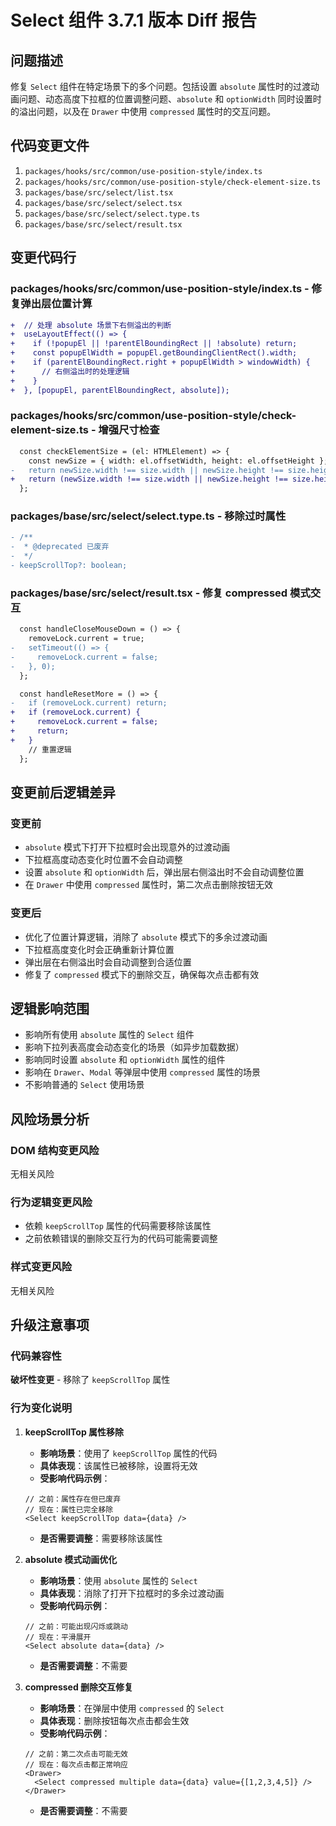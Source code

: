 # Select 组件 3.7.1 版本 Diff 报告

## 问题描述

修复 `Select` 组件在特定场景下的多个问题。包括设置 `absolute` 属性时的过渡动画问题、动态高度下拉框的位置调整问题、`absolute` 和 `optionWidth` 同时设置时的溢出问题，以及在 `Drawer` 中使用 `compressed` 属性时的交互问题。

## 代码变更文件

1. `packages/hooks/src/common/use-position-style/index.ts`
2. `packages/hooks/src/common/use-position-style/check-element-size.ts`
3. `packages/base/src/select/list.tsx`
4. `packages/base/src/select/select.tsx`
5. `packages/base/src/select/select.type.ts`
6. `packages/base/src/select/result.tsx`

## 变更代码行

### packages/hooks/src/common/use-position-style/index.ts - 修复弹出层位置计算

```diff
+  // 处理 absolute 场景下右侧溢出的判断
+  useLayoutEffect(() => {
+    if (!popupEl || !parentElBoundingRect || !absolute) return;
+    const popupElWidth = popupEl.getBoundingClientRect().width;
+    if (parentElBoundingRect.right + popupElWidth > windowWidth) {
+      // 右侧溢出时的处理逻辑
+    }
+  }, [popupEl, parentElBoundingRect, absolute]);
```

### packages/hooks/src/common/use-position-style/check-element-size.ts - 增强尺寸检查

```diff
  const checkElementSize = (el: HTMLElement) => {
    const newSize = { width: el.offsetWidth, height: el.offsetHeight };
-   return newSize.width !== size.width || newSize.height !== size.height;
+   return (newSize.width !== size.width || newSize.height !== size.height) && newSize.height !== 0;
  };
```

### packages/base/src/select/select.type.ts - 移除过时属性

```diff
- /**
-  * @deprecated 已废弃
-  */
- keepScrollTop?: boolean;
```

### packages/base/src/select/result.tsx - 修复 compressed 模式交互

```diff
  const handleCloseMouseDown = () => {
    removeLock.current = true;
-   setTimeout(() => {
-     removeLock.current = false;
-   }, 0);
  };

  const handleResetMore = () => {
-   if (removeLock.current) return;
+   if (removeLock.current) {
+     removeLock.current = false;
+     return;
+   }
    // 重置逻辑
  };
```

## 变更前后逻辑差异

### 变更前
- `absolute` 模式下打开下拉框时会出现意外的过渡动画
- 下拉框高度动态变化时位置不会自动调整
- 设置 `absolute` 和 `optionWidth` 后，弹出层右侧溢出时不会自动调整位置
- 在 `Drawer` 中使用 `compressed` 属性时，第二次点击删除按钮无效

### 变更后
- 优化了位置计算逻辑，消除了 `absolute` 模式下的多余过渡动画
- 下拉框高度变化时会正确重新计算位置
- 弹出层在右侧溢出时会自动调整到合适位置
- 修复了 `compressed` 模式下的删除交互，确保每次点击都有效

## 逻辑影响范围

- 影响所有使用 `absolute` 属性的 `Select` 组件
- 影响下拉列表高度会动态变化的场景（如异步加载数据）
- 影响同时设置 `absolute` 和 `optionWidth` 属性的组件
- 影响在 `Drawer`、`Modal` 等弹层中使用 `compressed` 属性的场景
- 不影响普通的 `Select` 使用场景

## 风险场景分析

### DOM 结构变更风险
无相关风险

### 行为逻辑变更风险
- 依赖 `keepScrollTop` 属性的代码需要移除该属性
- 之前依赖错误的删除交互行为的代码可能需要调整

### 样式变更风险
无相关风险

## 升级注意事项

### 代码兼容性
**破坏性变更** - 移除了 `keepScrollTop` 属性

### 行为变化说明

1. **keepScrollTop 属性移除**
   - **影响场景**：使用了 `keepScrollTop` 属性的代码
   - **具体表现**：该属性已被移除，设置将无效
   - **受影响代码示例**：
   ```tsx
   // 之前：属性存在但已废弃
   // 现在：属性已完全移除
   <Select keepScrollTop data={data} />
   ```
   - **是否需要调整**：需要移除该属性

2. **absolute 模式动画优化**
   - **影响场景**：使用 `absolute` 属性的 `Select`
   - **具体表现**：消除了打开下拉框时的多余过渡动画
   - **受影响代码示例**：
   ```tsx
   // 之前：可能出现闪烁或跳动
   // 现在：平滑展开
   <Select absolute data={data} />
   ```
   - **是否需要调整**：不需要

3. **compressed 删除交互修复**
   - **影响场景**：在弹层中使用 `compressed` 的 `Select`
   - **具体表现**：删除按钮每次点击都会生效
   - **受影响代码示例**：
   ```tsx
   // 之前：第二次点击可能无效
   // 现在：每次点击都正常响应
   <Drawer>
     <Select compressed multiple data={data} value={[1,2,3,4,5]} />
   </Drawer>
   ```
   - **是否需要调整**：不需要